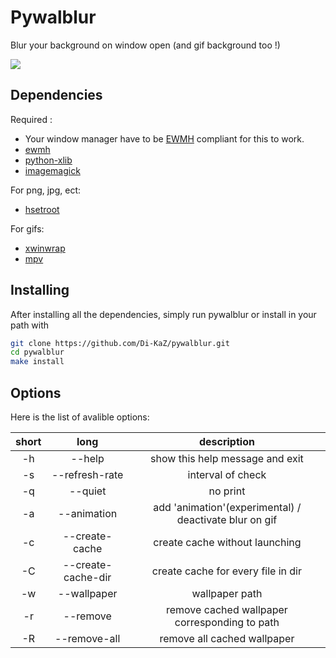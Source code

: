 Pywalblur
=========

Blur your background on window open (and gif background too !)

![](https://github.com/Di-KaZ/pywalblur/blob/master/demo.gif)

Dependencies
------------

Required :
- Your window manager have to be [EWMH](https://en.wikipedia.org/wiki/Extended_Window_Manager_Hints) compliant for this to work.
- [ewmh](https://pypi.org/project/ewmh/0.1.2/)
- [python-xlib](https://github.com/python-xlib/python-xlib)
- [imagemagick](https://github.com/ImageMagick/ImageMagick)

For png, jpg, ect:
- [hsetroot](https://github.com/himdel/hsetroot)

For gifs:
- [xwinwrap](https://github.com/ujjwal96/xwinwrap)
- [mpv]()

Installing
----------
After installing all the dependencies, simply run pywalblur or install in your path with

```bash
git clone https://github.com/Di-KaZ/pywalblur.git
cd pywalblur
make install
```

Options
-------

Here is the list of avalible options:

| short | long               | description                                            |
| :---: | :----------------: | :-------------------------------------------:          |
|  -h   | --help             | show this help message and exit                        |
|  -s   | --refresh-rate     | interval of check                                      |
|  -q   | --quiet            | no print                                               |
|  -a   | --animation        | add 'animation'(experimental) / deactivate blur on gif |
|  -c   | --create-cache     | create cache without launching                         |
|  -C   | --create-cache-dir | create cache for every file in dir                     |
|  -w   | --wallpaper        | wallpaper path                                         |
|  -r   | --remove           | remove cached wallpaper corresponding to path          |
|  -R   | --remove-all       | remove all cached wallpaper                            |